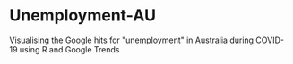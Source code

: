 # Unemployment-AU
Visualising the Google hits for "unemployment" in Australia during COVID-19 using R and Google Trends
